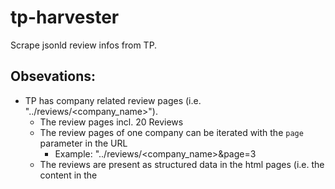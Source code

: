 # tp-harvester
Scrape jsonld review infos from TP.

## Obsevations:
 * TP has company related review pages (i.e. "../reviews/<company_name>").
   * The review pages incl. 20 Reviews
   * The review pages of one company can be iterated with the `page` parameter in the URL
     * Example: "../reviews/<company_name>&page=3
   * The reviews are present as structured data in the html pages (i.e. the content in the <script type="application/ld+json"> Tag in the header.)
 * All company pages are listed in the sitemap pages (used to support for search indexer (e.g. google))
   * Example: Sitemap: https://sitemaps.<tp_url>/index_en-us.xml
   * Lists for all available languages exist
   * Each company review page URL info incl. the date of the last modification
 * Langages (incl. language_ids) can be crawled from the start page

## Idea
 * To get all reviews for one language:
   * get all company review page URLs
   * for each company review page URL
     * crawl structured reviews from start page
     * try next page, until the next page does not exist: 404 Error
     * Persist all reviews
   * use `sort=recency` parameter to not load reviews multiple times.

## Limitations
 * robots.txt does not allow to scrape (especially `*sort=recency`)
 * page limit
   * Sending to many requests per minute:
     * only 9 pages per company review page could be loaded
   * general blocking of the harvester is not seen yet.
 * sometimes Error 500 occurs (no rule found yet)

## Implementation
 * The harvester loads initially all available company review urls for all languages from the pagemaps when started from command line
   * this takes arround 6 minutes
   * The urls are loaded on disk (currently unpacked, ~900MB)
   * the pagemap data is stored by default here: `sitemap_infos` (i.e. relative path)
 * A request per minute limitation is used. (60 requests per minute. Set hard coded [here](https://github.dev/ottowg/tp-harvester/blob/main/tp_harvester.md))
 * Friendly crawling is default. Please add mail adress and institutional url.
 * Testing:
   * To test the functionality you can limit the number of different company review pages and the number of sub pages to load for each company review page
     * `limit`, `max_pages_by_company`

### Persistance
 * The reviews are loaded in a tar.gz file for each language.
 * It is not tested how big the file will be for each language.

## Example usage to load portuguise data
 * python tp_harvester.py "your/data/path" pt-pt "your mail address" "your url" --limit 10 --max_pages_by_company 2

## Example language overview (2024-07-18)

| lang_id   | lang           |   n_companies |
|:----------|:---------------|--------------:|
| da-dk     | Danmark        |        108284 |
| de-at     | Österreich     |        108548 |
| de-ch     | Schweiz        |        108548 |
| de-de     | Deutschland    |        108548 |
| en-au     | Australia      |        645734 |
| en-ca     | Canada         |        645734 |
| en-gb     | United Kingdom |        648212 |
| en-ie     | Ireland        |        645734 |
| en-nz     | New Zealand    |        645734 |
| en-us     | United States  |        648490 |
| es-es     | España         |         66227 |
| fi-fi     | Suomi          |          6434 |
| fr-be     | Belgique       |        100932 |
| fr-fr     | France         |        100932 |
| it-it     | Italia         |         74351 |
| ja-jp     | 日本           |          3924 |
| nb-no     | Norge          |          6815 |
| nl-nl     | Nederland      |         81676 |
| pl-pl     | Polska         |         20904 |
| pt-br     | Brasil         |         26682 |
| pt-pt     | Portugal       |         26682 |
| sv-se     | Sverige        |         34593 |


## Installation
 * clone the repo
 * install python >=3.9
 * install requirements from `requirements.txt`

## Test run
 * language_id de-de
 * 1000 company page urls (randomly chosen)
 * 5767 sub pages
   * 60.478 Reviews
 * ~2h runtime
 * => 115340 Reviews from 1000 companies
 * Not all possible sub pages for each company are loaded (limitations above (403 errors))
 * `python tp_harvester.py /data_ssds/disk01/ottowg/trustpilot de-de <mail> <harvester_url> --limit 1000`

## Known Errors
 * [ ] Not fixed 403 issue
 * [ ] URLs could be company pages without review info: 
   * e.g. <https://de.trustpilot.com/review/www.puregym.com/location?sort=recency>
   * Solution: better filter for sitemapt URLs


## Optimizations:
 * Better handle locations  (e.g. <https://de.trustpilot.com/review/www.imocarwash.com/location/wiesbaden>)
   * Each company can have multiple location. Reviews can be location specific.